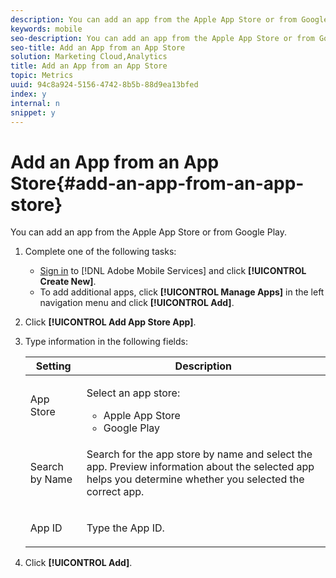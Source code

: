 ```yaml
---
description: You can add an app from the Apple App Store or from Google Play.
keywords: mobile
seo-description: You can add an app from the Apple App Store or from Google Play.
seo-title: Add an App from an App Store
solution: Marketing Cloud,Analytics
title: Add an App from an App Store
topic: Metrics
uuid: 94c8a924-5156-4742-8b5b-88d9ea13bfed
index: y
internal: n
snippet: y
---
```


# Add an App from an App Store{#add-an-app-from-an-app-store}

You can add an app from the Apple App Store or from Google Play.

1. Complete one of the following tasks:

    * [Sign in](../../gs/gs-signin.md#concept_7C5CF11607B4441EBE22982E955D1D5E) to [!DNL Adobe Mobile Services] and click **[!UICONTROL Create New]**. 
    * To add additional apps, click **[!UICONTROL Manage Apps]** in the left navigation menu and click **[!UICONTROL Add]**.

1. Click **[!UICONTROL Add App Store App]**.
1. Type information in the following fields:

    <table id="table_A9356F6A5D1F4441AE4E594C1E4F5FE6"> 
    <thead> 
    <tr> 
    <th colname="col1" class="entry"> Setting </th> 
    <th colname="col2" class="entry"> Description </th> 
    </tr> 
    </thead>
    <tbody> 
    <tr> 
    <td colname="col1"> <p><span class="uicontrol"> App Store </span> </p> </td> 
    <td colname="col2"> <p>Select an app store: </p> 
        <ul id="ul_4DCE5074D4424C6A92AFEE8D6BC67D7C"> 
        <li id="li_82091CE0013246458499942D627016AE"> <span class="uicontrol"> Apple App Store</span> </li> 
        <li id="li_CA0391D3F4644A8095DD843EAD64ABC7"><span class="uicontrol"> Google Play</span> </li> 
        </ul> </td> 
    </tr> 
    <tr> 
    <td colname="col1"> <p><span class="uicontrol"> Search by Name </span> </p> </td> 
    <td colname="col2"> <p>Search for the app store by name and select the app. Preview information about the selected app helps you determine whether you selected the correct app. </p> </td> 
    </tr> 
    <tr> 
    <td colname="col1"> <p><span class="uicontrol"> App ID </span> </p> </td> 
    <td colname="col2"> <p>Type the App ID. </p> </td> 
    </tr> 
    </tbody> 
    </table>

1. Click **[!UICONTROL Add]**.
